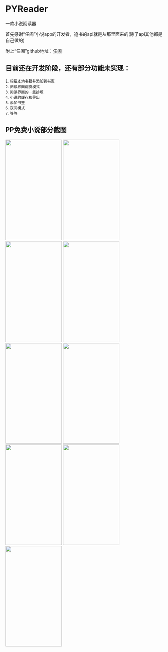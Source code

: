 # PYReader
一款小说阅读器

首先感谢“任阅”小说app的开发者，追书的api就是从那里面来的(除了api其他都是自己做的)

附上“任阅”github地址：[任阅](https://github.com/JustWayward/BookReader)

## 目前还在开发阶段，还有部分功能未实现：
```
1.扫描本地书籍并添加到书库
2.阅读界面翻页模式
3.阅读界面的一些排版
4.小说的缓存和导出
5.添加书签
6.夜间模式
7.等等
```

## PP免费小说部分截图
<img width="180" height="320" src="https://github.com/pangyu646182805/PYReader/blob/master/screenshot/Screenshot_20170804-152808.png"/>
<img width="180" height="320" src="https://github.com/pangyu646182805/PYReader/blob/master/screenshot/Screenshot_20170804-152727.png"/>
<img width="180" height="320" src="https://github.com/pangyu646182805/PYReader/blob/master/screenshot/Screenshot_20170804-152745.png"/>
<img width="180" height="320" src="https://github.com/pangyu646182805/PYReader/blob/master/screenshot/Screenshot_20170804-152928.png"/>
<img width="180" height="320" src="https://github.com/pangyu646182805/PYReader/blob/master/screenshot/Screenshot_20170804-152935.png"/>
<img width="180" height="320" src="https://github.com/pangyu646182805/PYReader/blob/master/screenshot/Screenshot_20170804-152952.png"/>
<img width="180" height="320" src="https://github.com/pangyu646182805/PYReader/blob/master/screenshot/Screenshot_20170804-152831.png"/>
<img width="180" height="320" src="https://github.com/pangyu646182805/PYReader/blob/master/screenshot/Screenshot_20170804-152842.png"/>
<img width="180" height="320" src="https://github.com/pangyu646182805/PYReader/blob/master/screenshot/Screenshot_20170804-152909.png"/>
